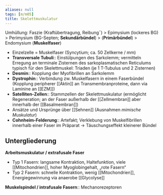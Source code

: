 ```yaml
---
aliases: null
tags: [m/m05]
title: Skelettmuskulatur
---
```

Umhüllung: Faszie (Kraftübertragung, Reibung¯) > Epimysium (lockeres BG) > Perimysium (BG-Septen; **Sekundärbündel**) > (**Primärbündel**) > Endomysium (**Muskelfaser**)

- Einzelzelle = Muskelfaser (Syncytium; ca. 50 Zellkerne / mm)
- **Transversale Tubuli**:: Einstülpungen des Sarkolemm; vermitteln Erregung an terminale Zisternen des sarkoplasmatischen Reticulums typisch für den Skelettmuskel: Triaden (je 1 T-Tubulus und 2 Zisternen)
- **Desmin**:: Kopplung der Myofibrillen an Sarkolemm
- **Dystrophin**:: Verbindung zw. Muskelfasern in einem Faserbündel (Kopplung peripherer [[Aktin]] an Transmembranproteine, dann via Laminine an [[EZM]])
- **Satelliten-Zellen**:: Stammzellen der Skelettmuskulatur (ermöglicht Regeneration; an der Faser außerhalb der [[Zellmembran]] aber innerhalb der [[Basalmembran]])
- Ansätze und Ursprünge über [[Sehnen]] (Ausnahmen  *mimische Muskulatur*)
- **Cohnheim-Felderung**:: Artefakt; Verklebung von Muskelfibrillen innerhalb einer Faser im Präparat → Täuschungseffekt kleinerer Bündel

## Untergliederung

**Arbeitsmuskulatur / extrafusale Faser**

- Typ 1 Fasern: langsame Kontraktion, Haltefunktion, viele [[Mitochondrien]], hoher Myoglobingehalt, „rote Fasern“
- Typ 2 Fasern: schnelle Kontraktion, wenig [[Mitochondrien]], Energiegewinnung via anaerobe [[Glycolyse]]

**Muskelspindel / intrafusale Fasern**:: Mechanorezeptoren